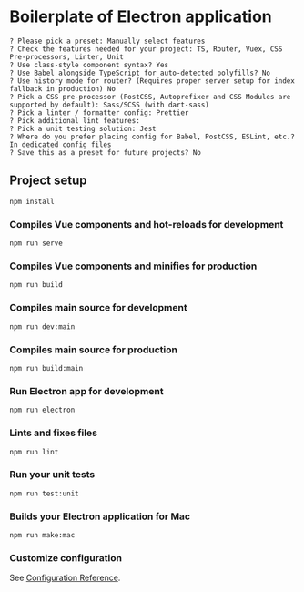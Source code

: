 # Boilerplate of Electron application

```
? Please pick a preset: Manually select features
? Check the features needed for your project: TS, Router, Vuex, CSS Pre-processors, Linter, Unit
? Use class-style component syntax? Yes
? Use Babel alongside TypeScript for auto-detected polyfills? No
? Use history mode for router? (Requires proper server setup for index fallback in production) No
? Pick a CSS pre-processor (PostCSS, Autoprefixer and CSS Modules are supported by default): Sass/SCSS (with dart-sass)
? Pick a linter / formatter config: Prettier
? Pick additional lint features:
? Pick a unit testing solution: Jest
? Where do you prefer placing config for Babel, PostCSS, ESLint, etc.? In dedicated config files
? Save this as a preset for future projects? No
```

## Project setup
```
npm install
```

### Compiles Vue components and hot-reloads for development
```
npm run serve
```

### Compiles Vue components and minifies for production
```
npm run build
```

### Compiles main source for development
```
npm run dev:main
```

### Compiles main source for production
```
npm run build:main
```

### Run Electron app for development
```
npm run electron
```

### Lints and fixes files
```
npm run lint
```

### Run your unit tests
```
npm run test:unit
```

### Builds your Electron application for Mac
```
npm run make:mac
```

### Customize configuration
See [Configuration Reference](https://cli.vuejs.org/config/).
